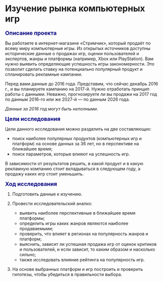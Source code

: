 # Изучение рынка компьютерных игр

<font color='navy' size=4>**Описание проекта**</font>

Вы работаете в интернет-магазине «Стримчик», который продаёт по всему миру компьютерные игры. Из открытых источников доступны исторические данные о продажах игр, оценки пользователей и экспертов, жанры и платформы (например, Xbox или PlayStation). Вам нужно выявить определяющие успешность игры закономерности. Это позволит сделать ставку на потенциально популярный продукт и спланировать рекламные кампании.

Перед вами данные до 2016 года. Представим, что сейчас декабрь 2016 г., и вы планируете кампанию на 2017-й. Нужно отработать принцип работы с данными. Неважно, прогнозируете ли вы продажи на 2017 год по данным 2016-го или же 2027-й — по данным 2026 года. 

*Данные за 2016 год могут быть неполными.*

<font color='navy' size=4>**Цели исследования**</font>

Цели данного исследования можно разделить на две составляющих:

- поиск наиболее популярных продуктов (компьютерных игр и платформ) на основе данных за 36 лет, но в перспективе на ближайшее время;
- поиск параметров, которые влияют на успешность игр.

В зависимости от результатов решить, в какой продукт и в какую рекламную компанию стоит вкладываться в следующем году, а продажу каких игр стоит уменьшить.



<font color='navy' size=4>**Ход исследования**</font>

1. Подготовить данные к изучению.

2. Провести исследовательский анализ:
    - выявить наиболее перспективные в ближайшее время платформы;
    - определить игры каких жанров являются наиболее продаваемыми;
    - проверить, что влияет в регионах на популярность жанров и платформ;
    - выяснить, зависит ли успешная продажа игр от оценок критиков и пользователей, и если зависит, то каким образом и насколько сильно; 
    - также исследовать влияние рейтинга на популярность игр.
    
3. На основе выбранных платформ и игр построить и проверить гипотезы, чтобы убедиться в правильности выбора.